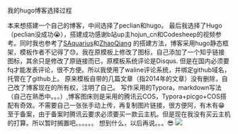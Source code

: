 
 我的hugo博客选择过程
 
 本来想搭建一个自己的博客，中间选择了peclian和hugo。
 最后我选择了Hugo（peclian没成功😭），搭建成功感谢b站up主hojun_cn和Codesheep的视频参考。同时我也参考了[SAquarius](https://saquarius.com/)和[ZhaoQiang](https://www.nashome.cn/)
 的搭建方法，博客采用hugo静态框架，模板作者不记得了😓。我在原模板上修改了图标，自己添加了一个知乎链接图标，其余只是修改了原链接而已，原模板系统评论是Disqus.
 但是在国内必须要fq才能发表评论，很不方便。所以我使用了waline评论系统，并绑定github域名，托管在了github上。
 原来模板自带的几篇文章（指2014年的文章）没有删除，自己改了博客现在的所有权，注明了自己。
 写作采用的Typora，markdown写法（自己在熟悉中。。。）,博客图床则是采用的腾讯云COS，Typora+picgo+COS搭配有奇效。不需要自己一张张手动上传，再复制图片链接，很方便阿，有木有😁
 至于备案，由于备案时腾讯云要求必须要买一款云主机。但是现在我没有买云主机的打算。所以暂时搁置吧。。。。。。
 想到什么，以后再说。。。😎
![](https://css-1252531711.cos.ap-chongqing.myqcloud.com/图片/57c140c6943f7.jpg)
